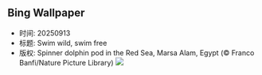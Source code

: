 ## Bing Wallpaper
- 时间: 20250913
- 标题: Swim wild, swim free
- 版权: Spinner dolphin pod in the Red Sea, Marsa Alam, Egypt (© Franco Banfi/Nature Picture Library)
![](https://cn.bing.com/th?id=OHR.SpinnerDolphins_EN-US8860882818_UHD.jpg&rf=LaDigue_UHD.jpg&pid=hp&w=3840&h=2160&rs=1&c=4)
